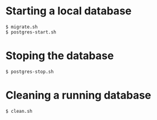 # Starting a local database

```
$ migrate.sh
$ postgres-start.sh
```

# Stoping the database

```
$ postgres-stop.sh
```

# Cleaning a running database

```
$ clean.sh
```

